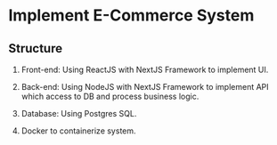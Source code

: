 # Implement E-Commerce System

## Structure
1. Front-end: Using ReactJS with NextJS Framework to implement UI.

2. Back-end: Using NodeJS with NextJS Framework to implement API which access to DB and process business logic.

3. Database: Using Postgres SQL.

4. Docker to containerize system.
